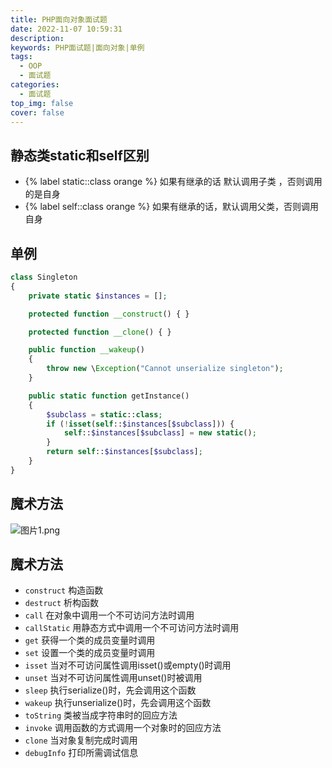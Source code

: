 ```yaml
---
title: PHP面向对象面试题
date: 2022-11-07 10:59:31
description:
keywords: PHP面试题|面向对象|单例
tags:
  - OOP
  - 面试题
categories:
  - 面试题
top_img: false
cover: false
---
```


## 静态类static和self区别
- {% label static::class orange %}  如果有继承的话 默认调用子类 ，否则调用的是自身
- {% label self::class orange %}    如果有继承的话，默认调用父类，否则调用自身


## 单例
```php
class Singleton
{
    private static $instances = [];

    protected function __construct() { }

    protected function __clone() { }

    public function __wakeup()
    {
        throw new \Exception("Cannot unserialize singleton");
    }

    public static function getInstance()
    {
        $subclass = static::class;
        if (!isset(self::$instances[$subclass])) {
            self::$instances[$subclass] = new static();
        }
        return self::$instances[$subclass];
    }
}
```



## 魔术方法
![图片1.png](https://s2.loli.net/2022/11/07/ZHWxuCqgAvF8fXL.png)

## 魔术方法
- `construct` 构造函数
- `destruct` 析构函数
- `call` 在对象中调用一个不可访问方法时调用
- `callStatic` 用静态方式中调用一个不可访问方法时调用
- `get` 获得一个类的成员变量时调用
- `set` 设置一个类的成员变量时调用
- `isset` 当对不可访问属性调用isset()或empty()时调用
- `unset` 当对不可访问属性调用unset()时被调用
- `sleep` 执行serialize()时，先会调用这个函数
- `wakeup` 执行unserialize()时，先会调用这个函数
- `toString` 类被当成字符串时的回应方法
- `invoke` 调用函数的方式调用一个对象时的回应方法
- `clone` 当对象复制完成时调用
- `debugInfo` 打印所需调试信息
